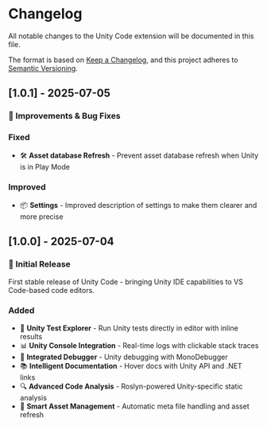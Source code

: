 # Changelog

All notable changes to the Unity Code extension will be documented in this file.

The format is based on [Keep a Changelog](https://keepachangelog.com/en/1.0.0/),
and this project adheres to [Semantic Versioning](https://semver.org/spec/v2.0.0.html).

## [1.0.1] - 2025-07-05

### 🔧 Improvements & Bug Fixes

### Fixed
- 🛠️ **Asset database Refresh** - Prevent asset database refresh when Unity is in Play Mode

### Improved
- 📦 **Settings** - Improved description of settings to make them clearer and more precise

## [1.0.0] - 2025-07-04

### 🎉 Initial Release

First stable release of Unity Code - bringing Unity IDE capabilities to VS Code-based code editors.

### Added
- 🧪 **Unity Test Explorer** - Run Unity tests directly in editor with inline results
- 📊 **Unity Console Integration** - Real-time logs with clickable stack traces
- 🐛 **Integrated Debugger** - Unity debugging with MonoDebugger
- 📚 **Intelligent Documentation** - Hover docs with Unity API and .NET links
- 🔍 **Advanced Code Analysis** - Roslyn-powered Unity-specific static analysis
- 🔄 **Smart Asset Management** - Automatic meta file handling and asset refresh
